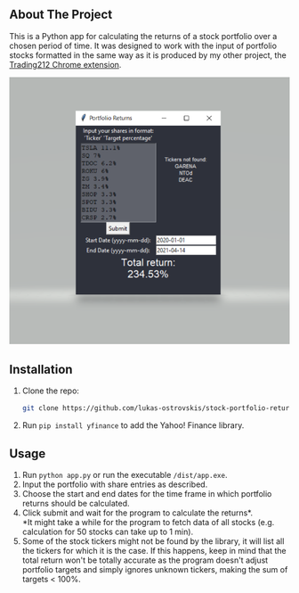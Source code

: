 ## About The Project

This is a Python app for calculating the returns of a stock portfolio over a chosen period of time. It was designed to work with the input of portfolio stocks formatted in the same way as it is produced by my other project, the [Trading212 Chrome extension](https://github.com/lukas-ostrovskis/chrome-extension-trading212.git).

![App screen shot](images/img1.png)

## Installation

1. Clone the repo:
   ```sh
   git clone https://github.com/lukas-ostrovskis/stock-portfolio-return-calculator.git
   ```
2. Run `pip install yfinance` to add the Yahoo! Finance library.

## Usage

1. Run `python app.py` or run the executable `/dist/app.exe`.
2. Input the portfolio with share entries as described.
3. Choose the start and end dates for the time frame in which portfolio returns should be calculated.
4. Click submit and wait for the program to calculate the returns*.<br>
*It might take a while for the program to fetch data of all stocks (e.g. calculation for 50 stocks can take up to 1 min).
5. Some of the stock tickers might not be found by the library, it will list all the tickers for which it is the case. If this happens, keep in mind that the total return won't be totally accurate as the program doesn't adjust portfolio targets and simply ignores unknown tickers, making the sum of targets < 100%.
